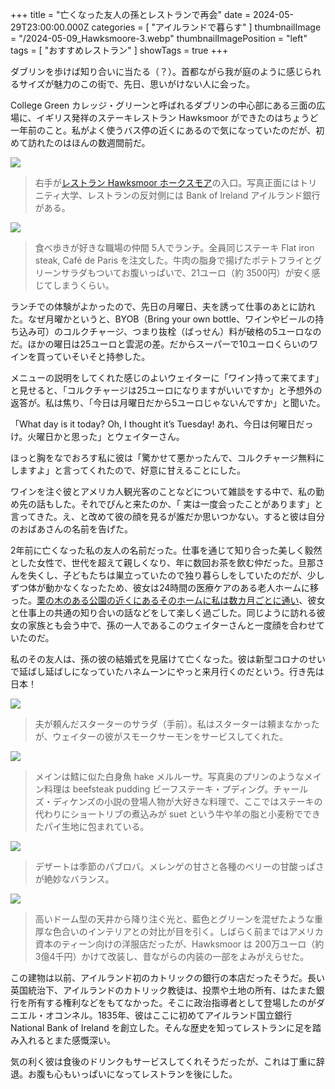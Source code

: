 +++
title = "亡くなった友人の孫とレストランで再会"
date = 2024-05-29T23:00:00.000Z
categories = [ "アイルランドで暮らす" ]
thumbnailImage = "/2024-05-09_Hawksmoore-3.webp"
thumbnailImagePosition = "left"
tags = [ "おすすめレストラン" ]
showTags = true
+++

ダブリンを歩けば知り合いに当たる（？）。首都ながら我が庭のように感じられるサイズが魅力のこの街で、先日、思いがけない人に会った。

<!--more-->

College Green カレッジ・グリーンと呼ばれるダブリンの中心部にある三面の広場に、イギリス発祥のステーキレストラン Hawksmoor ができたのはちょうど一年前のこと。私がよく使うバス停の近くにあるので気になっていたのだが、初めて訪れたのはほんの数週間前だ。

![](/2024-05-09_Hawksmoore-4.webp)

> 右手が[レストラン Hawksmoor ホークスモア](https://www.hawksmoor.ie/)の入口。写真正面にはトリニティ大学、レストランの反対側には Bank of Ireland アイルランド銀行がある。

![](/2024-05-09_Hawksmoore-2.webp)

> 食べ歩きが好きな職場の仲間 5人でランチ。全員同じステーキ Flat iron steak, Café de Paris を注文した。牛肉の脂身で揚げたポテトフライとグリーンサラダもついてお腹いっぱいで、21ユーロ（約 3500円）が安く感じてしまうくらい。

ランチでの体験がよかったので、先日の月曜日、夫を誘って仕事のあとに訪れた。なぜ月曜かというと、BYOB（Bring your own bottle、ワインやビールの持ち込み可）のコルクチャージ、つまり抜栓（ばっせん）料が破格の5ユーロなのだ。ほかの曜日は25ユーロと雲泥の差。だからスーパーで10ユーロくらいのワインを買っていそいそと持参した。

メニューの説明をしてくれた感じのよいウェイターに「ワイン持って来てます」と見せると、「コルクチャージは25ユーロになりますがいいですか」と予想外の返答が。私は焦り、「今日は月曜日だから5ユーロじゃないんですか」と聞いた。

「What day is it today? Oh, I thought it’s Tuesday! あれ、今日は何曜日だっけ。火曜日かと思った」とウェイターさん。

ほっと胸をなでおろす私に彼は「驚かせて悪かったんで、コルクチャージ無料にしますよ」と言ってくれたので、好意に甘えることにした。

ワインを注ぐ彼とアメリカ人観光客のことなどについて雑談をする中で、私の勤め先の話もした。それでぴんと来たのか、「 実は一度会ったことがあります」と言ってきた。え、と改めて彼の顔を見るが誰だか思いつかない。すると彼は自分のおばあさんの名前を告げた。

2年前に亡くなった私の友人の名前だった。仕事を通じて知り合った美しく毅然とした女性で、世代を超えて親しくなり、年に数回お茶を飲む仲だった。旦那さんを失くし、子どもたちは巣立っていたので独り暮らしをしていたのだが、少しずつ体が動かなくなったため、彼女は24時間の医療ケアのある老人ホームに移った。[栗の木のある公園の近くにあるそのホームに私は数カ月ごとに通い](https://www.riastra.com/2021/10/%E7%A7%8B%E3%81%AE%E5%91%B3%E8%A6%9A%E3%81%A8%E3%83%A2%E3%83%B3%E3%83%96%E3%83%A9%E3%83%B3/)、彼女と仕事上の共通の知り合いの話などをして楽しく過ごした。同じように訪れる彼女の家族とも会う中で、孫の一人であるこのウェイターさんと一度顔を合わせていたのだ。

私のその友人は、孫の彼の結婚式を見届けて亡くなった。彼は新型コロナのせいで延ばし延ばしになっていたハネムーンにやっと来月行くのだという。行き先は日本！

![](/2024-05-09_Hawksmoore.webp)

> 夫が頼んだスターターのサラダ（手前）。私はスターターは頼まなかったが、ウェイターの彼がスモークサーモンをサービスしてくれた。

![](/2024-05-09_Hawksmoore-6.webp)

> メインは鱈に似た白身魚 hake メルルーサ。写真奥のプリンのようなメイン料理は beefsteak pudding ビーフステーキ・プディング。チャールズ・ディケンズの小説の登場人物が大好きな料理で、ここではステーキの代わりにショートリブの煮込みが suet という牛や羊の脂と小麦粉でできたパイ生地に包まれている。

![](/2024-05-09_Hawksmoore-5.webp)

> デザートは季節のパブロバ。メレンゲの甘さと各種のベリーの甘酸っぱさが絶妙なバランス。

![](/2024-05-09_Hawksmoore-3.webp)

> 高いドーム型の天井から降り注ぐ光と、藍色とグリーンを混ぜたような重厚な色合いのインテリアとの対比が目を引く。しばらく前まではアメリカ資本のティーン向けの洋服店だったが、Hawksmoor は 200万ユーロ（約 3億4千円）かけて改装し、昔ながらの内装の一部をよみがえらせた。

この建物は以前、アイルランド初のカトリックの銀行の本店だったそうだ。長い英国統治下、アイルランドのカトリック教徒は、投票や土地の所有、はたまた銀行を所有する権利などをもてなかった。そこに政治指導者として登場したのがダニエル・オコンネル。1835年、彼はここに初めてアイルランド国立銀行 National Bank of Ireland を創立した。そんな歴史を知ってレストランに足を踏み入れるとまた感慨深い。

気の利く彼は食後のドリンクもサービスしてくれそうだったが、これは丁重に辞退。お腹も心もいっぱいになってレストランを後にした。
